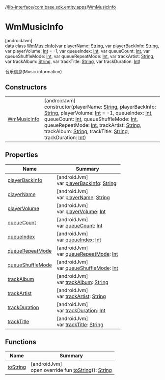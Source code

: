 //[lib-interface](../../../index.md)/[com.base.sdk.entity.apps](../index.md)/[WmMusicInfo](index.md)

# WmMusicInfo

[androidJvm]\
data class [WmMusicInfo](index.md)(var playerName: [String](https://kotlinlang.org/api/latest/jvm/stdlib/kotlin/-string/index.html), var playerBackInfo: [String](https://kotlinlang.org/api/latest/jvm/stdlib/kotlin/-string/index.html), var playerVolume: [Int](https://kotlinlang.org/api/latest/jvm/stdlib/kotlin/-int/index.html) = -1, var queueIndex: [Int](https://kotlinlang.org/api/latest/jvm/stdlib/kotlin/-int/index.html), var queueCount: [Int](https://kotlinlang.org/api/latest/jvm/stdlib/kotlin/-int/index.html), var queueShuffleMode: [Int](https://kotlinlang.org/api/latest/jvm/stdlib/kotlin/-int/index.html), var queueRepeatMode: [Int](https://kotlinlang.org/api/latest/jvm/stdlib/kotlin/-int/index.html), var trackArtist: [String](https://kotlinlang.org/api/latest/jvm/stdlib/kotlin/-string/index.html), var trackAlbum: [String](https://kotlinlang.org/api/latest/jvm/stdlib/kotlin/-string/index.html), var trackTitle: [String](https://kotlinlang.org/api/latest/jvm/stdlib/kotlin/-string/index.html), var trackDuration: [Int](https://kotlinlang.org/api/latest/jvm/stdlib/kotlin/-int/index.html))

音乐信息(Music information)

## Constructors

| | |
|---|---|
| [WmMusicInfo](-wm-music-info.md) | [androidJvm]<br>constructor(playerName: [String](https://kotlinlang.org/api/latest/jvm/stdlib/kotlin/-string/index.html), playerBackInfo: [String](https://kotlinlang.org/api/latest/jvm/stdlib/kotlin/-string/index.html), playerVolume: [Int](https://kotlinlang.org/api/latest/jvm/stdlib/kotlin/-int/index.html) = -1, queueIndex: [Int](https://kotlinlang.org/api/latest/jvm/stdlib/kotlin/-int/index.html), queueCount: [Int](https://kotlinlang.org/api/latest/jvm/stdlib/kotlin/-int/index.html), queueShuffleMode: [Int](https://kotlinlang.org/api/latest/jvm/stdlib/kotlin/-int/index.html), queueRepeatMode: [Int](https://kotlinlang.org/api/latest/jvm/stdlib/kotlin/-int/index.html), trackArtist: [String](https://kotlinlang.org/api/latest/jvm/stdlib/kotlin/-string/index.html), trackAlbum: [String](https://kotlinlang.org/api/latest/jvm/stdlib/kotlin/-string/index.html), trackTitle: [String](https://kotlinlang.org/api/latest/jvm/stdlib/kotlin/-string/index.html), trackDuration: [Int](https://kotlinlang.org/api/latest/jvm/stdlib/kotlin/-int/index.html)) |

## Properties

| Name | Summary |
|---|---|
| [playerBackInfo](player-back-info.md) | [androidJvm]<br>var [playerBackInfo](player-back-info.md): [String](https://kotlinlang.org/api/latest/jvm/stdlib/kotlin/-string/index.html) |
| [playerName](player-name.md) | [androidJvm]<br>var [playerName](player-name.md): [String](https://kotlinlang.org/api/latest/jvm/stdlib/kotlin/-string/index.html) |
| [playerVolume](player-volume.md) | [androidJvm]<br>var [playerVolume](player-volume.md): [Int](https://kotlinlang.org/api/latest/jvm/stdlib/kotlin/-int/index.html) |
| [queueCount](queue-count.md) | [androidJvm]<br>var [queueCount](queue-count.md): [Int](https://kotlinlang.org/api/latest/jvm/stdlib/kotlin/-int/index.html) |
| [queueIndex](queue-index.md) | [androidJvm]<br>var [queueIndex](queue-index.md): [Int](https://kotlinlang.org/api/latest/jvm/stdlib/kotlin/-int/index.html) |
| [queueRepeatMode](queue-repeat-mode.md) | [androidJvm]<br>var [queueRepeatMode](queue-repeat-mode.md): [Int](https://kotlinlang.org/api/latest/jvm/stdlib/kotlin/-int/index.html) |
| [queueShuffleMode](queue-shuffle-mode.md) | [androidJvm]<br>var [queueShuffleMode](queue-shuffle-mode.md): [Int](https://kotlinlang.org/api/latest/jvm/stdlib/kotlin/-int/index.html) |
| [trackAlbum](track-album.md) | [androidJvm]<br>var [trackAlbum](track-album.md): [String](https://kotlinlang.org/api/latest/jvm/stdlib/kotlin/-string/index.html) |
| [trackArtist](track-artist.md) | [androidJvm]<br>var [trackArtist](track-artist.md): [String](https://kotlinlang.org/api/latest/jvm/stdlib/kotlin/-string/index.html) |
| [trackDuration](track-duration.md) | [androidJvm]<br>var [trackDuration](track-duration.md): [Int](https://kotlinlang.org/api/latest/jvm/stdlib/kotlin/-int/index.html) |
| [trackTitle](track-title.md) | [androidJvm]<br>var [trackTitle](track-title.md): [String](https://kotlinlang.org/api/latest/jvm/stdlib/kotlin/-string/index.html) |

## Functions

| Name | Summary |
|---|---|
| [toString](to-string.md) | [androidJvm]<br>open override fun [toString](to-string.md)(): [String](https://kotlinlang.org/api/latest/jvm/stdlib/kotlin/-string/index.html) |
